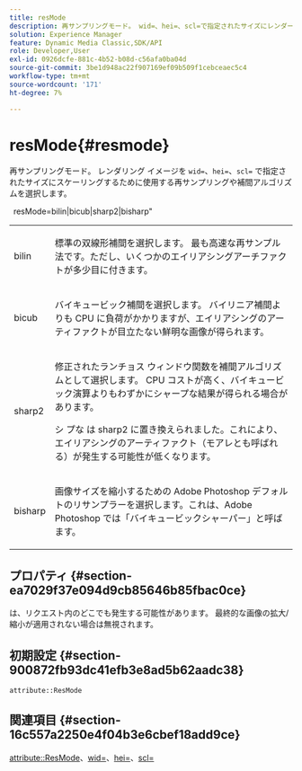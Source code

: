 ```yaml
---
title: resMode
description: 再サンプリングモード。 wid=、hei=、scl=で指定されたサイズにレンダーしたイメージをスケーリングするために使用する再サンプリングおよび補間アルゴリズムを選択します。
solution: Experience Manager
feature: Dynamic Media Classic,SDK/API
role: Developer,User
exl-id: 0926dcfe-881c-4b52-b08d-c56afa0ba04d
source-git-commit: 3be1d948ac22f907169ef09b509f1cebceaec5c4
workflow-type: tm+mt
source-wordcount: '171'
ht-degree: 7%

---
```


# resMode{#resmode}

再サンプリングモード。 レンダリング イメージを `wid=`、`hei=`、`scl=` で指定されたサイズにスケーリングするために使用する再サンプリングや補間アルゴリズムを選択します。

` `resMode=bilin|bicub|sharp2|bisharp&quot;

<table id="table_AF954C101B30473FAFE9930C7B694305"> 
 <tbody> 
  <tr> 
   <td colname="col1"> <p> <span class="+ topic/ph pr-d/codeph codeph"> bilin </span> </p> </td> 
   <td colname="col2"> <p>標準の双線形補間を選択します。 最も高速な再サンプル法です。ただし、いくつかのエイリアシングアーチファクトが多少目に付きます。 </p> </td> 
  </tr> 
  <tr> 
   <td colname="col1"> <p> <span class="+ topic/ph pr-d/codeph codeph"> bicub </span> </p> </td> 
   <td colname="col2"> <p>バイキュービック補間を選択します。 バイリニア補間よりも CPU に負荷がかかりますが、エイリアシングのアーティファクトが目立たない鮮明な画像が得られます。 </p> </td> 
  </tr> 
  <tr> 
   <td colname="col1"> <p> <span class="+ topic/ph pr-d/codeph codeph"> sharp2 </span> </p> </td> 
   <td colname="col2"> <p>修正されたランチョス ウィンドウ関数を補間アルゴリズムとして選択します。 CPU コストが高く、バイキュービック演算よりもわずかにシャープな結果が得られる場合があります。 </p> <p> シ <span class="codeph"> プな </span><span class="codeph"> は sharp2 </span> に置き換えられました。これにより、エイリアシングのアーティファクト（モアレとも呼ばれる）が発生する可能性が低くなります。 </p> </td> 
  </tr> 
  <tr> 
   <td colname="col1"> <p> <span class="codeph"> bisharp </span> </p> </td> 
   <td colname="col2"> <p>画像サイズを縮小するための <span class="keyword"> Adobe Photoshop </span> デフォルトのリサンプラーを選択します。これは、Adobe Photoshop </span> では「バイキュービックシャーパー」と呼ば <span class="keyword"> ます。 </p> </td> 
  </tr> 
 </tbody> 
</table>

## プロパティ {#section-ea7029f37e094d9cb85646b85fbac0ce}

は、リクエスト内のどこでも発生する可能性があります。 最終的な画像の拡大/縮小が適用されない場合は無視されます。

## 初期設定 {#section-900872fb93dc41efb3e8ad5b62aadc38}

`attribute::ResMode`

## 関連項目 {#section-16c557a2250e4f04b3e6cbef18add9ce}

[attribute::ResMode](../../../../../ir-api/material-cat/image-rendering-api-ref/c-ir-material-catalog/c-ir-attributes-reference/r-ir-cat-resmode.md#reference-fdca7eb6d5104fdeae9d6ac42251db82)、[wid=](../../../../../ir-api/http-protocol/image-rendering-api-ref/c-ir-http-protocol-ref/c-ir-http-protocol-command-reference/r-ir-wid.md#reference-b7e691b0624941168c94b2749ae233ec)、[hei=](../../../../../ir-api/http-protocol/image-rendering-api-ref/c-ir-http-protocol-ref/c-ir-http-protocol-command-reference/r-ir-hei.md#reference-1c08f60365a94417a39867c09cac5478)、[scl=](../../../../../ir-api/http-protocol/image-rendering-api-ref/c-ir-http-protocol-ref/c-ir-http-protocol-command-reference/r-ir-scl.md#reference-b14b51a6cbe34f0bba42880540592f29)
